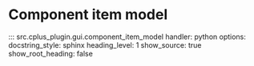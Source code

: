 # Component item model

::: src.cplus_plugin.gui.component_item_model
    handler: python
    options:
        docstring_style: sphinx
        heading_level: 1
        show_source: true
        show_root_heading: false